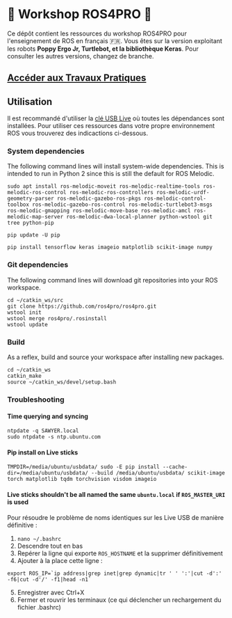 # 🤖 Workshop ROS4PRO 🦾

Ce dépôt contient les ressources du workshop ROS4PRO pour l'enseignement de ROS en français 🇫🇷. Vous êtes sur la version exploitant les robots **Poppy Ergo Jr, Turtlebot, et la bibliothèque Keras**. Pour consulter les autres versions, changez de branche.

## [Accéder aux Travaux Pratiques](https://github.com/ros4pro/ros4pro/tree/poppy_tb3_keras/tp#travaux-pratiques)

## Utilisation
Il est recommandé d'utiliser la [clé USB Live](https://github.com/ros4pro/ros4pro/releases) où toutes les dépendances sont installées. Pour utiliser ces ressources dans votre propre environnement ROS vous trouverez des indicactions ci-dessous.

### System dependencies
The following command lines will install system-wide dependencies.
This is intended to run in Python 2 since this is still the default for ROS Melodic.
```
sudo apt install ros-melodic-moveit ros-melodic-realtime-tools ros-melodic-ros-control ros-melodic-ros-controllers ros-melodic-urdf-geometry-parser ros-melodic-gazebo-ros-pkgs ros-melodic-control-toolbox ros-melodic-gazebo-ros-control ros-melodic-turtlebot3-msgs ros-melodic-gmapping ros-melodic-move-base ros-melodic-amcl ros-melodic-map-server ros-melodic-dwa-local-planner python-wstool git tree python-pip

pip update -U pip

pip install tensorflow keras imageio matplotlib scikit-image numpy
```

### Git dependencies
The following command lines will download git repositories into your ROS workspace.
```
cd ~/catkin_ws/src
git clone https://github.com/ros4pro/ros4pro.git
wstool init
wstool merge ros4pro/.rosinstall
wstool update
```

### Build
As a reflex, build and source your workspace after installing new packages.
```
cd ~/catkin_ws
catkin_make
source ~/catkin_ws/devel/setup.bash
```
### Troubleshooting
#### Time querying and syncing
```
ntpdate -q SAWYER.local
sudo ntpdate -s ntp.ubuntu.com
```

#### Pip install on Live sticks
```
TMPDIR=/media/ubuntu/usbdata/ sudo -E pip install --cache-dir=/media/ubuntu/usbdata/ --build /media/ubuntu/usbdata/ scikit-image torch matplotlib tqdm torchvision visdom imageio

```

#### Live sticks shouldn't be all named the same `ubuntu.local` if `ROS_MASTER_URI` is used
Pour résoudre le problème de noms identiques sur les Live USB de manière définitive :

1. `nano ~/.bashrc`
2. Descendre tout en bas
3. Repérer la ligne qui exporte `ROS_HOSTNAME` et la supprimer définitivement
4. Ajouter à la place cette ligne :
```
export ROS_IP=`ip address|grep inet|grep dynamic|tr ' ' ':'|cut -d':' -f6|cut -d'/' -f1|head -n1`
```
5. Enregistrer avec Ctrl+X
6. Fermer et rouvrir les terminaux (ce qui déclencher un rechargement du fichier .bashrc)
